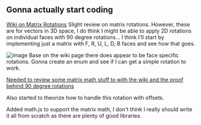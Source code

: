 ## Gonna actually start coding

[Wiki on Matrix Rotations](https://en.wikipedia.org/wiki/Rotation_matrix)
Slight review on matrix rotations. However, these are for vectors in 3D space, I do think I might be able to apply 2D rotations on individual faces with 90 degree rotations... I think I'll start by implementing just a matrix with F, R, U, L, D, B faces and see how that goes.

![image](https://upload.wikimedia.org/wikipedia/commons/thumb/0/00/Cube_permutation_1_1.svg/360px-Cube_permutation_1_1.svg.png)
Base on the wiki page there does appear to be face specific rotations. Gonna create an enum and see if I can get a simple rotation to work.

[Needed to review some matrix math stuff to with the wiki and the proof behind 90 degree rotations](https://math.stackexchange.com/questions/1676441/how-to-rotate-the-positions-of-a-matrix-by-90-degrees)

Also started to theorize how to handle this rotation with offsets. 

Added math.js to support the matrix math, I don't think I really should write it all from scratch as there are plenty of good libraries.